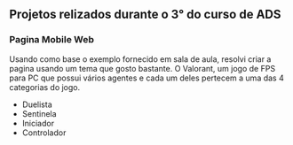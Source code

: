 ## Projetos relizados durante o 3° do curso de ADS

### Pagina Mobile Web
Usando como base o exemplo fornecido em sala de aula, resolvi criar a pagina usando um tema que gosto bastante. O Valorant, um jogo de FPS para PC que possui vários agentes e cada um deles pertecem a uma das 4 categorias do jogo.
- Duelista
- Sentinela
- Iniciador
- Controlador
